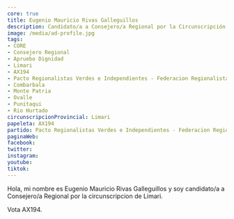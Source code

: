 ```yaml
---
core: true
title: Eugenio Mauricio Rivas Galleguillos
description: Candidato/a a Consejero/a Regional por la Circunscripción de Limari
image: /media/ad-profile.jpg
tags:
- CORE
- Consejero Regional
- Apruebo Dignidad
- Limari
- AX194
- Pacto Regionalistas Verdes e Independientes - Federacion Regionalista Verde Social - Partido Republicano De Chile
- Combarbala
- Monte Patria
- Ovalle
- Punitaqui
- Rio Hurtado
circunscripcionProvincial: Limari
papeleta: AX194
partido: Pacto Regionalistas Verdes e Independientes - Federacion Regionalista Verde Social - Partido Republicano De Chile
paginaWeb:
facebook:
twitter:
instagram:
youtube:
tiktok:
---
```

Hola, mi nombre es Eugenio Mauricio Rivas Galleguillos y soy candidato/a a Consejero/a Regional por la circunscripcion de Limari.

Vota AX194.